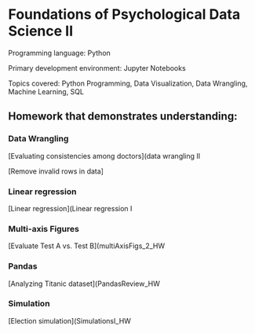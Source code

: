 # Foundations of Psychological Data Science II
Programming language: Python

Primary development environment: Jupyter Notebooks

Topics covered: Python Programming, Data Visualization, Data Wrangling, Machine Learning, SQL

## Homework that demonstrates understanding:

### Data Wrangling
[Evaluating consistencies among doctors](data wrangling II

[Remove invalid rows in data]

### Linear regression
[Linear regression](Linear regression I

### Multi-axis Figures
[Evaluate Test A vs. Test B](multiAxisFigs_2_HW

### Pandas
[Analyzing Titanic dataset](PandasReview_HW

### Simulation
[Election simulation](SimulationsI_HW

